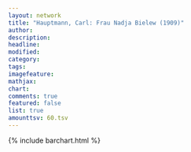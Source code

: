 ```yaml
---
layout: network
title: "Hauptmann, Carl: Frau Nadja Bielew (1909)"
author:
description:
headline:
modified:
category:
tags:
imagefeature: 
mathjax: 
chart: 
comments: true
featured: false
list: true
amounttsv: 60.tsv
---
```

{% include barchart.html %}
